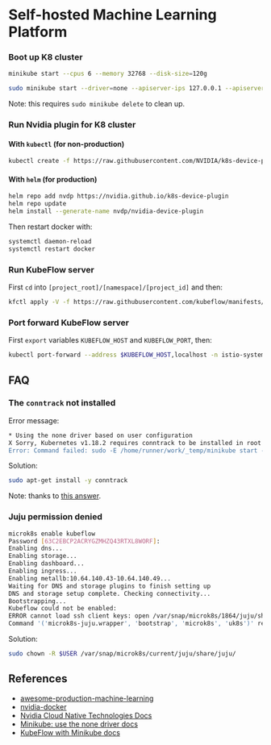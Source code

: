 # Self-hosted Machine Learning Platform

### Boot up K8 cluster

```bash
minikube start --cpus 6 --memory 32768 --disk-size=120g
```

```bash
sudo minikube start --driver=none --apiserver-ips 127.0.0.1 --apiserver-name localhost
```

Note: this requires `sudo minikube delete` to clean up.

### Run Nvidia plugin for K8 cluster

#### With `kubectl` (for non-production)

```bash
kubectl create -f https://raw.githubusercontent.com/NVIDIA/k8s-device-plugin/v0.7.3/nvidia-device-plugin.yml
```

#### With `helm` (for production)

```bash
helm repo add nvdp https://nvidia.github.io/k8s-device-plugin
helm repo update
helm install --generate-name nvdp/nvidia-device-plugin
```

Then restart docker with:

```bash
systemctl daemon-reload
systemctl restart docker
```

### Run KubeFlow server

First `cd` into `[project_root]/[namespace]/[project_id]` and then:

```bash
kfctl apply -V -f https://raw.githubusercontent.com/kubeflow/manifests/master/kfdef/kfctl_k8s_istio.v1.2.0.yaml
```

### Port forward KubeFlow server

First `export` variables `KUBEFLOW_HOST` and `KUBEFLOW_PORT`, then:

```bash
kubectl port-forward --address $KUBEFLOW_HOST,localhost -n istio-system svc/istio-ingressgateway $KUBEFLOW_PORT:80
```

## FAQ

### The `conntrack` not installed

Error message:

```bash
* Using the none driver based on user configuration
X Sorry, Kubernetes v1.18.2 requires conntrack to be installed in root's path
Error: Command failed: sudo -E /home/runner/work/_temp/minikube start --vm-driver=none --kubernetes-version v1.18.2
```

Solution:

```bash
sudo apt-get install -y conntrack
```

Note: thanks to [this answer](https://github.com/manusa/actions-setup-minikube/issues/7#issuecomment-617419571).

### Juju permission denied

```bash
microk8s enable kubeflow
Password [63C2EBCP2ACRYGZMHZQ43RTXL8WORF]: 
Enabling dns...
Enabling storage...
Enabling dashboard...
Enabling ingress...
Enabling metallb:10.64.140.43-10.64.140.49...
Waiting for DNS and storage plugins to finish setting up
DNS and storage setup complete. Checking connectivity...
Bootstrapping...
Kubeflow could not be enabled:
ERROR cannot load ssh client keys: open /var/snap/microk8s/1864/juju/share/juju/ssh/juju_id_rsa: permission denied
Command '('microk8s-juju.wrapper', 'bootstrap', 'microk8s', 'uk8s')' returned non-zero exit status 2
```

Solution:

```bash
sudo chown -R $USER /var/snap/microk8s/current/juju/share/juju/
```

## References

* [awesome-production-machine-learning](https://github.com/EthicalML/awesome-production-machine-learning)
* [nvidia-docker](https://github.com/NVIDIA/nvidia-docker)
* [Nvidia Cloud Native Technologies Docs](https://docs.nvidia.com/datacenter/cloud-native/index.html)
* [Minikube: use the none driver docs](https://minikube.sigs.k8s.io/docs/tutorials/nvidia_gpu/#using-the-none-driver)
* [KubeFlow with Minikube docs](https://www.kubeflow.org/docs/started/workstation/minikube-linux/)
